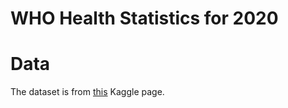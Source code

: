 # WHO Health Statistics for 2020

# Data
The dataset is from [this](https://www.kaggle.com/utkarshxy/who-worldhealth-statistics-2020-complete) Kaggle page.
